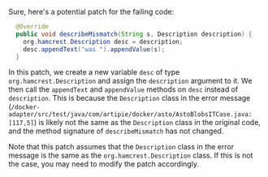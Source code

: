 Sure, here's a potential patch for the failing code:
```java
  @Override
  public void describeMismatch(String s, Description description) {
    org.hamcrest.Description desc = description;
    desc.appendText("was ").appendValue(s);
  }
```
In this patch, we create a new variable `desc` of type `org.hamcrest.Description` and assign the `description` argument to it. We then call the `appendText` and `appendValue` methods on `desc` instead of `description`. This is because the `Description` class in the error message (`/docker-adapter/src/test/java/com/artipie/docker/asto/AstoBlobsITCase.java:[117,5]`) is likely not the same as the `Description` class in the original code, and the method signature of `describeMismatch` has not changed.

Note that this patch assumes that the `Description` class in the error message is the same as the `org.hamcrest.Description` class. If this is not the case, you may need to modify the patch accordingly.